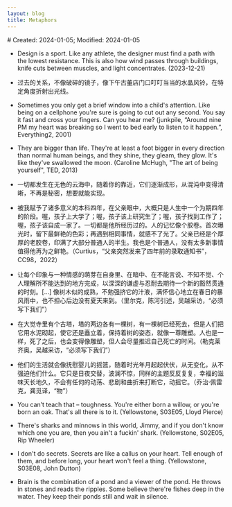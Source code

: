 ```yaml
---
layout: blog
title: Metaphors
---
```


<span class="hidden-text"># Created: 2024-01-05; Modified: 2024-01-05</span>


- Design is a sport. Like any athlete, the designer must find a path with the lowest resistance. This is also how wind passes through buildings, knife cuts between muscles, and light concentrates. (2023-12-21)

- 过去的关系，不像破碎的镜子，像下午古董店门口叮叮当当的水晶风铃，在特定角度折射出光线。

- Sometimes you only get a brief window into a child's attention. Like being on a cellphone you're sure is going to cut out any second. You say it fast and cross your fingers. Can you hear me? (junkpile, “Around nine PM my heart was breaking so I went to bed early to listen to it happen.”, Everything2, 2001)

- They are bigger than life. They're at least a foot bigger in every direction than normal human beings, and they shine, they gleam, they glow. It's like they've swallowed the moon. (Caroline McHugh, "The art of being yourself", TED, 2013)

- 一切都发生在无色的云海中，随着你的靠近，它们逐渐成形，从混沌中变得清晰，不再是秘密，想要就能实现。

- 被我赋予了诸多意义的本科四年，在父亲眼中，大概只是人生中一个为期四年的阶段。喔，孩子上大学了；喔，孩子该上研究生了；喔，孩子找到工作了；喔，孩子该自成一家了。一切都是他所经历过的。人的记忆像个胶卷。首次曝光时，留下最鲜艳的色彩；再遇到相同事情，就感不了光了。父亲已经是个厚厚的老胶卷，印满了大部分普通人的半生。我也是个普通人，没有太多新事情值得他再为之鲜艳。（Curtius，“父亲突然发来了四年前的录取通知书”，CC98，2022）

- 让每个印象与一种情感的萌芽在自身里、在暗中、在不能言说、不知不觉、个人理解所不能达到的地方完成，以深深的谦虚与忍耐去期待一个新的豁然贯通的时刻。[...] 像树木似的成熟，不勉强挤它的汁液，满怀信心地立在春日的暴风雨中，也不担心后边没有夏天来到。（里尔克，陈河引述，吴越采访，“必须写下我们”）

- 在大觉寺里有个古塔，塔的两边各有一棵树，有一棵树已经死去，但是人们把它用水泥砌起，使它还是矗立着，保持着树的姿态，就像一尊雕塑。人也是一样，死了之后，也会变得像雕塑，但人会尽量推迟自己死亡的时间。（勒克莱齐奥，吴越采访，“必须写下我们”）

- 他们的生活就会像抚慰婴儿的摇篮，随着时光年月起起伏伏，从无变化，从不强迫他们什么。它只是日夜交替，波澜不惊，同样的主题反反复复，幸福的滋味天长地久，不会有任何的动荡、悲剧和曲折来打断它，动摇它。（乔治·佩雷克，龚觅译，“物”）

- You can’t teach that – toughness. You're either born a willow, or you're born an oak. That's all there is to it. (Yellowstone, S03E05, Lloyd Pierce)

- There's sharks and minnows in this world, Jimmy, and if you don't know which one you are, then you ain't a fuckin' shark. (Yellowstone, S02E05, Rip Wheeler)

- I don't do secrets. Secrets are like a callus on your heart. Tell enough of them, and before long, your heart won't feel a thing. (Yellowstone, S03E08, John Dutton)

- Brain is the combination of a pond and a viewer of the pond. He throws in stones and reads the ripples. Some believe there're fishes deep in the water. They keep their ponds still and wait in silence.

<!--

- 工作是鞋子
- 公司是引擎，我们被利用同时也利用它
- 人生是炼金炉，是拼图，是粉红色的云朵大床，是活埋在水泥里
- 观念是指南针
- 成长是癌症
- 矛盾是蜘蛛网，因此有张力
- A metaphor: gene to diseases is like money to a task.

-->
